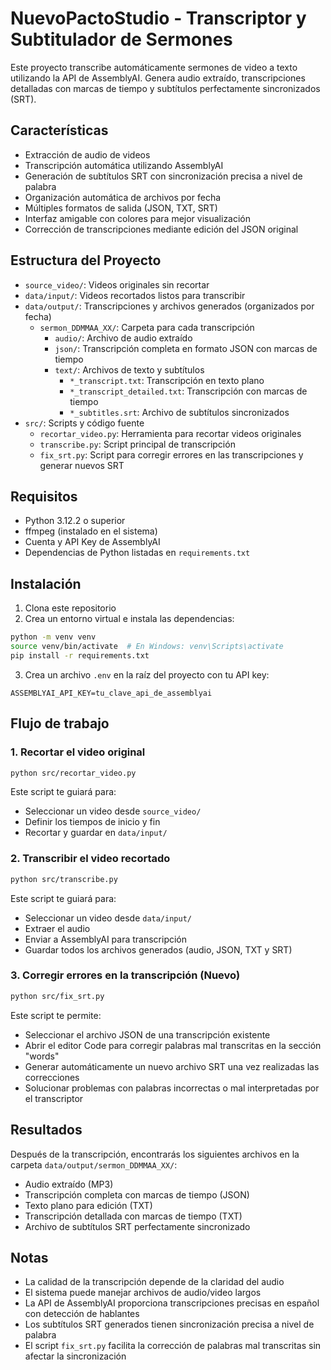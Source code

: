 # NuevoPactoStudio - Transcriptor y Subtitulador de Sermones

Este proyecto transcribe automáticamente sermones de video a texto utilizando la API de AssemblyAI.
Genera audio extraído, transcripciones detalladas con marcas de tiempo y subtítulos perfectamente sincronizados (SRT).

## Características

- Extracción de audio de videos
- Transcripción automática utilizando AssemblyAI
- Generación de subtítulos SRT con sincronización precisa a nivel de palabra
- Organización automática de archivos por fecha
- Múltiples formatos de salida (JSON, TXT, SRT)
- Interfaz amigable con colores para mejor visualización
- Corrección de transcripciones mediante edición del JSON original

## Estructura del Proyecto

- `source_video/`: Videos originales sin recortar
- `data/input/`: Videos recortados listos para transcribir
- `data/output/`: Transcripciones y archivos generados (organizados por fecha)
  - `sermon_DDMMAA_XX/`: Carpeta para cada transcripción
    - `audio/`: Archivo de audio extraído
    - `json/`: Transcripción completa en formato JSON con marcas de tiempo
    - `text/`: Archivos de texto y subtítulos
      - `*_transcript.txt`: Transcripción en texto plano
      - `*_transcript_detailed.txt`: Transcripción con marcas de tiempo
      - `*_subtitles.srt`: Archivo de subtítulos sincronizados
- `src/`: Scripts y código fuente
  - `recortar_video.py`: Herramienta para recortar videos originales
  - `transcribe.py`: Script principal de transcripción
  - `fix_srt.py`: Script para corregir errores en las transcripciones y generar nuevos SRT

## Requisitos

- Python 3.12.2 o superior
- ffmpeg (instalado en el sistema)
- Cuenta y API Key de AssemblyAI
- Dependencias de Python listadas en `requirements.txt`

## Instalación

1. Clona este repositorio
2. Crea un entorno virtual e instala las dependencias:

```bash
python -m venv venv
source venv/bin/activate  # En Windows: venv\Scripts\activate
pip install -r requirements.txt
```

3. Crea un archivo `.env` en la raíz del proyecto con tu API key:

```
ASSEMBLYAI_API_KEY=tu_clave_api_de_assemblyai
```

## Flujo de trabajo

### 1. Recortar el video original

```bash
python src/recortar_video.py
```

Este script te guiará para:
- Seleccionar un video desde `source_video/`
- Definir los tiempos de inicio y fin
- Recortar y guardar en `data/input/`

### 2. Transcribir el video recortado

```bash
python src/transcribe.py
```

Este script te guiará para:
- Seleccionar un video desde `data/input/`
- Extraer el audio
- Enviar a AssemblyAI para transcripción
- Guardar todos los archivos generados (audio, JSON, TXT y SRT)

### 3. Corregir errores en la transcripción (Nuevo)

```bash
python src/fix_srt.py
```

Este script te permite:
- Seleccionar el archivo JSON de una transcripción existente
- Abrir el editor Code para corregir palabras mal transcritas en la sección "words"
- Generar automáticamente un nuevo archivo SRT una vez realizadas las correcciones
- Solucionar problemas con palabras incorrectas o mal interpretadas por el transcriptor

## Resultados

Después de la transcripción, encontrarás los siguientes archivos en la carpeta `data/output/sermon_DDMMAA_XX/`:

- Audio extraído (MP3)
- Transcripción completa con marcas de tiempo (JSON)
- Texto plano para edición (TXT)
- Transcripción detallada con marcas de tiempo (TXT)
- Archivo de subtítulos SRT perfectamente sincronizado

## Notas

- La calidad de la transcripción depende de la claridad del audio
- El sistema puede manejar archivos de audio/video largos
- La API de AssemblyAI proporciona transcripciones precisas en español con detección de hablantes
- Los subtítulos SRT generados tienen sincronización precisa a nivel de palabra
- El script `fix_srt.py` facilita la corrección de palabras mal transcritas sin afectar la sincronización